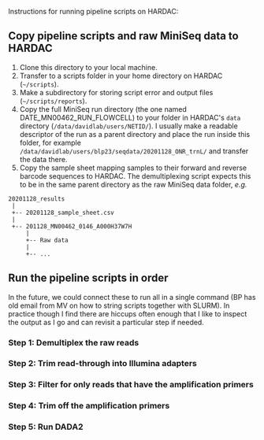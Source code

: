 Instructions for running pipeline scripts on HARDAC:

## Copy pipeline scripts and raw MiniSeq data to HARDAC
1. Clone this directory to your local machine.
2. Transfer to a scripts folder in your home directory on HARDAC (`~/scripts`).
3. Make a subdirectory for storing script error and output files (`~/scripts/reports`).
4. Copy the full MiniSeq run directory (the one named DATE_MN00462_RUN_FLOWCELL) to your folder in HARDAC's `data` directory (`/data/davidlab/users/NETID/`). I usually make a readable descriptor of the run as a parent directory and place the run inside this folder, for example `/data/davidlab/users/blp23/seqdata/20201128_ONR_trnL/` and transfer the data there.
5. Copy the sample sheet mapping samples to their forward and reverse barcode sequences to HARDAC.  The demultiplexing script expects this to be in the same parent directory as the raw MiniSeq data folder, *e.g.*

```
20201128_results
 |
 +-- 20201128_sample_sheet.csv
 |    
 +-- 201128_MN00462_0146_A000H37W7H
     | 
     +-- Raw data
     |
     +-- ...
 ```

## Run the pipeline scripts in order

In the future, we could connect these to run all in a single command (BP has old email from MV on how to string scripts together with SLURM).  In practice though I find there are hiccups often enough that I like to inspect the output as I go and can revisit a particular step if needed.

### Step 1: Demultiplex the raw reads

### Step 2: Trim read-through into Illumina adapters

### Step 3: Filter for only reads that have the amplification primers

### Step 4: Trim off the amplification primers

### Step 5: Run DADA2
